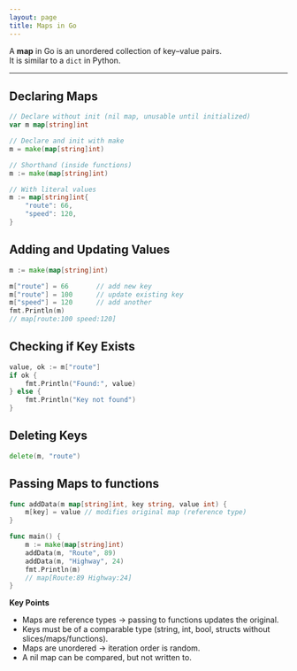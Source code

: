 ```yaml
---
layout: page
title: Maps in Go
---
```


A **map** in Go is an unordered collection of key–value pairs.  
It is similar to a `dict` in Python.

---

## Declaring Maps

```go
// Declare without init (nil map, unusable until initialized)
var m map[string]int

// Declare and init with make
m = make(map[string]int)

// Shorthand (inside functions)
m := make(map[string]int)

// With literal values
m := map[string]int{
    "route": 66,
    "speed": 120,
}
```

## Adding and Updating Values
```go
m := make(map[string]int)

m["route"] = 66       // add new key
m["route"] = 100      // update existing key
m["speed"] = 120      // add another
fmt.Println(m)
// map[route:100 speed:120]
```

## Checking if Key Exists
```go
value, ok := m["route"]
if ok {
    fmt.Println("Found:", value)
} else {
    fmt.Println("Key not found")
}
```
## Deleting Keys

```go
delete(m, "route")
```

## Passing Maps to functions

```go
func addData(m map[string]int, key string, value int) {
    m[key] = value // modifies original map (reference type)
}

func main() {
    m := make(map[string]int)
    addData(m, "Route", 89)
    addData(m, "Highway", 24)
    fmt.Println(m)
    // map[Route:89 Highway:24]
}
```

**Key Points**
- Maps are reference types → passing to functions updates the original.
- Keys must be of a comparable type (string, int, bool, structs without slices/maps/functions).
- Maps are unordered → iteration order is random.
- A nil map can be compared, but not written to.